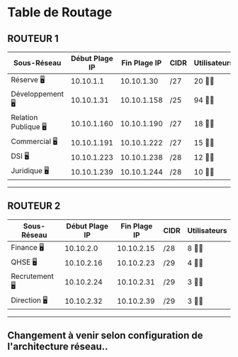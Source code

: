 # Table de Routage

## ROUTEUR 1

| **Sous-Réseau**        | **Début Plage IP**  | **Fin Plage IP**    | **CIDR**          | **Utilisateurs**       |
|-------------------------|---------------------|---------------------|-------------------|------------------------|
| Réserve 🖥️               | 10.10.1.1          | 10.10.1.30          | /27               | 20 👨‍🏫 |
| Développement 🖥️         | 10.10.1.31         | 10.10.1.158         | /25               | 94 👨‍🏫 |
| Relation Publique 🖥️     | 10.10.1.160        | 10.10.1.190         | /27               | 18 👨‍🏫 |
| Commercial 🖥️            | 10.10.1.191        | 10.10.1.222         | /27               | 15 👨‍🏫 |
| DSI 🖥️                   | 10.10.1.223        | 10.10.1.238         | /28               | 12 👨‍🏫 |
| Juridique 🖥️             | 10.10.1.239        | 10.10.1.244         | /28               | 10 👨‍🏫 |

---

## ROUTEUR 2

| **Sous-Réseau**        | **Début Plage IP**  | **Fin Plage IP**    | **CIDR**          | **Utilisateurs**       |
|-------------------------|---------------------|---------------------|-------------------|------------------------|
| Finance 🖥️               | 10.10.2.0          | 10.10.2.15          | /28               | 8 👨‍🏫  |
| QHSE 🖥️                  | 10.10.2.16         | 10.10.2.23          | /29               | 4 👨‍🏫  |
| Recrutement 🖥️           | 10.10.2.24         | 10.10.2.31          | /29               | 3 👨‍🏫  |
| Direction 🖥️             | 10.10.2.32         | 10.10.2.39          | /29               | 3 👨‍🏫  |


---

## Changement à venir selon configuration de l'architecture réseau..
